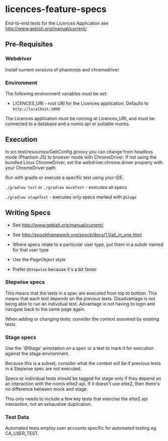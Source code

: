 # licences-feature-specs
End-to-end tests for the Licences Application
see http://www.gebish.org/manual/current/

## Pre-Requisites

### Webdriver
Install current versions of phantomjs and chromedriver

### Environment
The following environment variables must be set:

* LICENCES_URI - root URI for the Licences application. Defaults to `http://localhost:3000`

The Licences application must be running at Licences_URI, and must be connected to a database and a nomis api or
suitable mocks.

## Execution

In src.test/resources/GebConfig.groovy you can change from headless mode (Phantom JS)
to browser mode with ChromeDriver. If not using the bundled Linux ChromeDriver, set the
webdriver.chrome.driver property with your ChromeDriver path.

Run with gradle or execute a specific test using your IDE.

`./gradlew test` or `./gradlew mockTest` - executes all specs

`./gradlew stageTest` - executes only specs marked with `@Stage`


## Writing Specs

* See http://www.gebish.org/manual/current/
* See http://spockframework.org/spock/docs/1.1/all_in_one.html

* Where specs relate to a particular user type, put them in a subdir named for that user type
* Use the PageObject style
* Prefer `@Stepwise` because it's a bit faster

### Stepwise specs

This means that the tests in a spec are executed from top to bottom. This means that each test
depends on the prevous tests. Disadvantage is not being able to run an individual test. 
Advantage is not having to login and navigate back to the same page again.

When adding or changing tests, consider the context assumed by existing tests.

### Stage specs

Use the `@Stage' annotation on a spec or a test to mark it for execution against the stage environment.

Because this is a subset, consider what the context will be if previous tests in a Stepwise spec
are not executed. 

Specs or individual tests should be tagged for stage only if they depend on an interaction with the
nomis elite2 api. If it doesn't use elite2, then there's no difference between mock and stage.

This only needs to include a few key tests that exercise the elite2 api interaction, not an exhaustive
duplication.

### Test Data

Automated tests employ user accounts specific for automated testing eg CA_USER_TEST.

